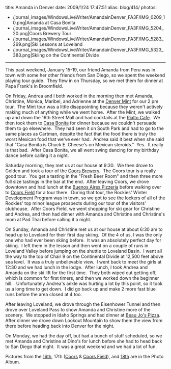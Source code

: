 title: Amanda in Denver
date: 2009/1/24 17:47:51
alias: blog/414/
photos:
- /journal_images/WindowsLiveWriter/AmandainDenver_FA3F/IMG_0209_10.png|Amanda at Casa Bonita
- /journal_images/WindowsLiveWriter/AmandainDenver_FA3F/IMG_5204_20.png|Coors Brewery Tour
- /journal_images/WindowsLiveWriter/AmandainDenver_FA3F/IMG_5283_269.png|Ski Lessons at Loveland
- /journal_images/WindowsLiveWriter/AmandainDenver_FA3F/IMG_5323_383.png|Skiing on the Continental Divide
---
This past weekend, January 15-19, our friend Amanda from Peru was in town with some her other friends from San Diego, so we spent the weekend playing tour guide.  They flew in on Thursday, so we met them for dinner at Papa Frank's in Broomfield.

On Friday, Andrea and I both worked in the morning then met Amanda, Christine, Monica, Maribel, and Adrienne at the [Denver Mint](http://www.usmint.gov/mint_tours/index.cfm?action=StartReservation) for our 2 pm tour.  The Mint tour was a little disappointing because they weren't actively making much of anything while we went home.  After the Mint, we walked up and down the 16th Street Mall and had cocktails at the [Rialto Cafe](http://www.rialtocafe.com/).  We then took them to [Casa Bonita](http://www.casabonitadenver.com/) for dinner because we couldn't persuade them to go elsewhere.  They had seen it on South Park and had to go to the same places as Cartman, despite the fact that the food there is truly the worst Mexican food that we've ever had.  Andrea said it best when she said that "Casa Bonita is Chuck E. Cheese's on Mexican steroids."  Yes.  It really is that bad.  After Casa Bonita, we all went swing dancing for my birthday dance before calling it a night.

Saturday morning, they met us at our house at 9:30.  We then drove to Golden and took a tour of the [Coors Brewery](http://www.coors.com/).  The Coors tour is a really good tour.  You get a tasting in the "Fresh Beer Room" and then three more full size tastings in the bar at the end.  After leaving Coors, we drove downtown and had lunch at the [Buenos Aires Pizzeria](http://www.bapizza.com/) before walking over to [Coors Field](http://colorado.rockies.mlb.com/col/ballpark/tours.jsp) for a tour there.  During that tour, the Rockies' Winter Development Program was in town, so we got to see the lockers of all of the Rockies' top minor league prospects during our tour of the visitors' clubhouse.  After Coors Field, we went shopping for ski gear for Christine and Andrea, and then had dinner with Amanda and Christine and Christine's mom at Pad Thai before calling it a night.

On Sunday, Amanda and Christine met us at our house at about 6:30 am to head up to Loveland for their first day skiing.  Of the 4 of us, I was the only one who had ever been skiing before.  It was an absolutely perfect day for skiing.  I left them in the lesson and then went on a couple of runs in Loveland Valley before jumping on the shuttle to Loveland Basin.  I went all the way to the top of Chair 9 on the Continental Divide at 12,500 feet above sea level.  It was a truly unbelievable view.  I went back to meet the girls at 12:30 and we had lunch in the lodge.  After lunch, I took Andrea and Amanda on the ski lift for the first time.  They both wiped out getting off, which is common for first timers, and then we worked down the beginner hill.   Unfortunately Andrea's ankle was hurting a lot by this point, so it took us a long time to get down.  I did go back up and make 2 more fast blue runs before the area closed at 4 too. 

After leaving Loveland, we drove through the Eisenhower Tunnel and then drove over Loveland Pass to show Amanda and Christine more of the scenery.  We stopped in Idaho Springs and had dinner at [Beau Jo's Pizza](http://www.beaujos.com/).  After dinner we drove down Lookout Mountain to show them the view from there before heading back into Denver for the night.

On Monday, we had the day off, but had a bunch of stuff scheduled, so we met Amanda and Christine at Dino's for lunch before she had to head back to San Diego that night.  It was a great weekend and we had a lot of fun.

Pictures from the [16th](http://wwwazure.s-church.net/PhotoAlbum/Album/AMANDAINDENVER20090116), 17th ([Coors](http://wwwazure.s-church.net/PhotoAlbum/Album/COORS20090117) & [Coors Field](http://wwwazure.s-church.net/PhotoAlbum/Album/COORSFIELD20090117)), and [18th](http://wwwazure.s-church.net/PhotoAlbum/Album/LOVELAND20090118) are in the Photo Album.